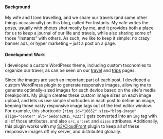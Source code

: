 #### Background

My wife and I love travelling, and we share our travels (and some other things occasionally) on this blog, called For Instants. My wife writes the posts, usually with photos shot mostly by me, and it provides both a place for us to keep a journal of our life and travels, while also sharing some of those "instants" with others. As such, we like to keep it simple: no crazy banner ads, or hyper marketing – just a post on a page.


#### Development Work

I developed a custom WordPress theme, including custom taxonomies to organize our travel, as can be seen on our [travel](https://walkandalie.com/travel/) and [trips](https://walkandalie.com/trips/) pages.

Since the images are such an important part of each post, I developed a custom WordPress plugin to generate responsive images, allowing me to generate optimally-sized images for each device based on the site's media breakpoints. My plugin creates these custom image sizes on each image upload, and lets us use simple shortcodes in each post to define an image, keeping those nasty responsive image tags out of the text editor window. For example, this shortcode `[rimg id="16652" size="blog-image" align="center" alt="Sedona2015_4223"]` gets converted into an `img` tag with all of those attributes, and also `src`, `srcset` and `sizes` attributes. Additionally, this plugin works with my [S3/CloudFront](https://wordpress.org/plugins/amazon-s3-and-cloudfront/) plugin to keep all of these responsive images off my server, and distributed globally.
